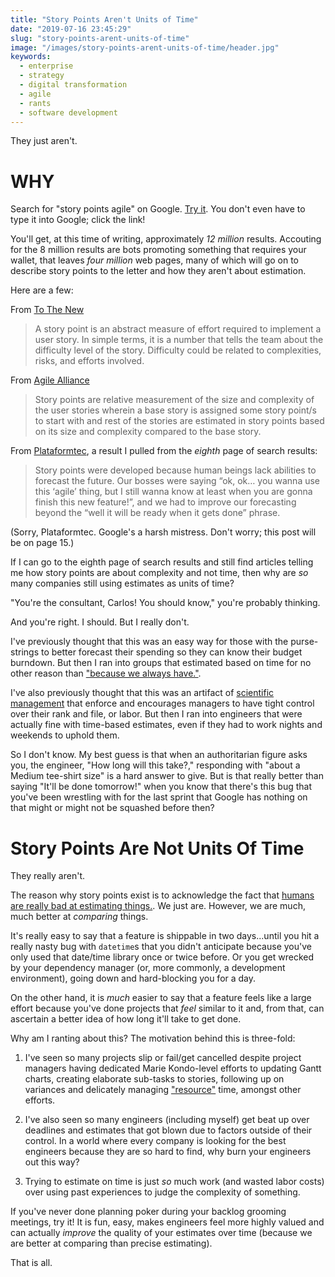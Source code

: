 ```yaml
---
title: "Story Points Aren't Units of Time"
date: "2019-07-16 23:45:29"
slug: "story-points-arent-units-of-time"
image: "/images/story-points-arent-units-of-time/header.jpg"
keywords:
  - enterprise
  - strategy
  - digital transformation
  - agile
  - rants
  - software development
---
```


They just aren't.

# WHY

Search for "story points agile" on Google. [Try
it](https://www.google.com/search?q=story+points+agile). You don't even have to type it into Google;
click the link!

You'll get, at this time of writing, approximately _12 million_ results. Accouting for the
8 million results are bots promoting something that requires your wallet, that leaves
_four million_ web pages, many of which will go on to describe story points to the letter
and how they aren't about estimation.

Here are a few:

From [To The New](http://www.tothenew.com/blog/how-to-estimate-story-points-in-agile/)

> A story point is an abstract measure of effort required to implement a user story. In simple
> terms, it is a number that tells the team about the difficulty level of the story. Difficulty
> could be related to complexities, risks, and efforts involved.

From [Agile
Alliance](https://www.agilealliance.org/resources/experience-reports/improving-estimation-story-points/)

> Story points are relative measurement of the size and complexity of the user stories wherein a
> base story is assigned some story point/s to start with and rest of the stories are estimated in
> story points based on its size and complexity compared to the base story.

From [Plataformtec](http://blog.plataformatec.com.br/2018/02/do-we-need-story-points/), a result
I pulled from the _eighth_ page of search results:

> Story points were developed because human beings lack abilities to forecast the future. Our bosses
> were saying “ok, ok… you wanna use this ‘agile’ thing, but I still wanna know at least when you
> are gonna finish this new feature!”, and we had to improve our forecasting beyond the “well it
> will be ready when it gets done” phrase.

(Sorry, Plataformtec. Google's a harsh mistress. Don't worry; this post will be on page 15.)

If I can go to the eighth page of search results and still find articles telling me how story points
are about complexity and not time, then why are _so_ many companies still using estimates as units
of time?

"You're the consultant, Carlos! You should know," you're probably thinking.

And you're right. I should. But I really don't.

I've previously thought that this was an easy way for those with the purse-strings to better
forecast their spending so they can know their budget burndown. But then I ran into groups that
estimated based on time for no other reason than 
["because we always
have."](https://carlosonunez.wordpress.com/2016/10/17/driving-technical-change-isnt-always-technical/).

I've also previously thought that this was an artifact of [scientific
management](https://www.wikiwand.com/en/Scientific_management) that enforce and
encourages managers to have tight control over their rank and file, or labor. But then I ran into
engineers that were actually fine with time-based estimates, even if they had to work nights and
weekends to uphold them.

So I don't know. My best guess is that when an authoritarian figure asks you, the engineer, "How
long will this take?," responding with "about a Medium tee-shirt size" is a hard answer to give. But
is that really better than saying "It'll be done tomorrow!" when you know that there's this bug that
you've been wrestling with for the last sprint that Google has nothing on that might or might not be
squashed before then?

# Story Points Are Not Units Of Time

They really aren't.

The reason why story points exist is to acknowledge the fact that [humans are really
bad at estimating things.](https://chacocanyon.com/essays/projectslate.shtml). We just are. However,
we are much, much better at _comparing_ things.

It's really easy to say that a feature is shippable in two days...until you hit a really nasty bug
with `datetime`s that you didn't anticipate because you've only used that date/time library once or
twice before. Or you get wrecked by your dependency manager (or, more commonly, a development
environment), going down and hard-blocking you for a day.

On the other hand, it is _much_ easier to say that a feature feels like a large effort because you've
done projects that _feel_ similar to it and, from that, can ascertain a better idea of how long it'll take to
get done. 

Why am I ranting about this? The motivation behind this is three-fold:

1. I've seen so many projects slip or fail/get cancelled despite project managers having
   dedicated Marie Kondo-level efforts to updating Gantt charts, creating elaborate sub-tasks to
   stories, following up on variances and delicately managing
   ["resource"](https://www.benlinders.com/2018/dont-call-people-resources/) time, amongst other
   efforts.

2. I've also seen so many engineers (including myself) get beat up over deadlines and estimates that
   got blown due to factors outside of their control. In a world where every company is looking for
   the best engineers because they are so hard to find, why burn your engineers out this way?

3. Trying to estimate on time is just _so_ much work (and wasted labor costs) over using past
   experiences to judge the complexity of something.

 If you've never done planning poker during your backlog grooming meetings, try it! It is fun,
 easy, makes engineers feel more highly valued and can actually _improve_ the quality of your
 estimates over time (because we are better at comparing than precise estimating).

That is all.
